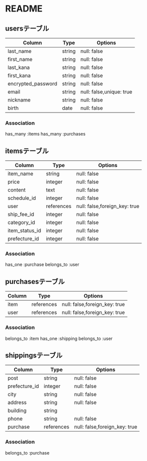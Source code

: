 # README
## usersテーブル
| Column             |Type    |Options                   |
|--------------------|--------|--------------------------|
| last_name          | string | null: false              |
| first_name         | string | null: false              |
| last_kana          | string | null: false              |
| first_kana         | string | null: false              |
| encrypted_password | string | null: false              |
| email              | string | null: false,unique: true |
| nickname           | string | null: false              |
| birth              | date   | null: false              |
### Association
has_many :items
has_many :purchases


## itemsテーブル
| Column         | Type       | Options                       |
|----------------|------------|-------------------------------|
| item_name      | string     | null: false                   |
| price          | integer    | null: false                   |
| content        | text       | null: false                   |
| schedule_id         | integer    | null: false                   |
| user           | references | null: false,foreign_key: true |
| ship_fee_id    | integer    | null: false                   |
| category_id    | integer    | null: false                   |
| item_status_id | integer    | null: false                   |
| prefecture_id  | integer    | null: false                   |
### Association
has_one :purchase
belongs_to :user

## purchasesテーブル
| Column  | Type       | Options                       |
|---------|------------|-------------------------------|
| item    | references | null: false,foreign_key: true |
| user    | references | null: false,foreign_key: true |
### Association
belongs_to :item
has_one :shipping
belongs_to :user

## shippingsテーブル
| Column        | Type         |Options                        |
|---------------|--------------|-------------------------------|
| post          | string       | null: false                   |
| prefecture_id | integer      | null: false                   |
| city          | string       | null: false                   |
| address       | string       | null: false                   |
| building      | string       |                               |
| phone         | string       | null: false                   |
| purchase      | references   | null: false,foreign_key: true |
### Association
belongs_to :purchase
